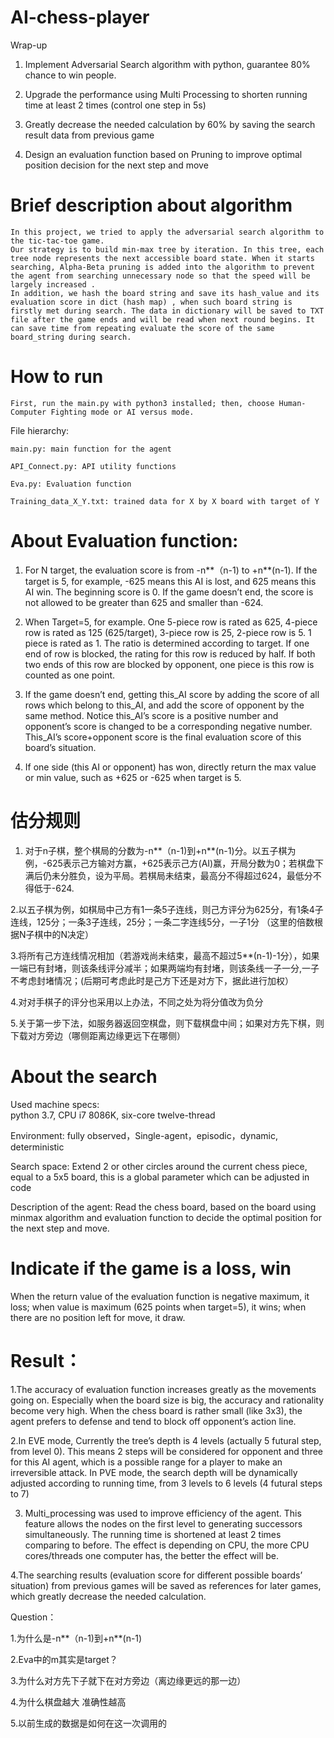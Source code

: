# AI-chess-player
Wrap-up
1.	Implement Adversarial Search algorithm with python, guarantee 80% chance to win people. 

2.	Upgrade the performance using Multi Processing to shorten running time at least 2 times (control one step in 5s)

3.	Greatly decrease the needed calculation by 60% by saving the search result data from previous game

4.	Design an evaluation function based on Pruning to improve optimal position decision for the next step and move 
  
# Brief description about algorithm
    In this project, we tried to apply the adversarial search algorithm to the tic-tac-toe game. 
    Our strategy is to build min-max tree by iteration. In this tree, each tree node represents the next accessible board state. When it starts searching, Alpha-Beta pruning is added into the algorithm to prevent the agent from searching unnecessary node so that the speed will be largely increased .
    In addition, we hash the board string and save its hash_value and its evaluation score in dict (hash map) , when such board string is firstly met during search. The data in dictionary will be saved to TXT file after the game ends and will be read when next round begins. It can save time from repeating evaluate the score of the same board_string during search.
    
 # How to run
    First, run the main.py with python3 installed; then, choose Human-Computer Fighting mode or AI versus mode.
File hierarchy:

    main.py: main function for the agent
    
    API_Connect.py: API utility functions
    
    Eva.py: Evaluation function
    
    Training_data_X_Y.txt: trained data for X by X board with target of Y
    

# About Evaluation function:
 1.	For N target, the evaluation score is from -n**（n-1) to +n**(n-1). If the target is 5, for example, -625 means this AI is lost, and 625 means this AI win. The beginning score is 0. If the game doesn’t end, the score is not allowed to be greater than 625 and smaller than -624.

2.	When Target=5, for example. One 5-piece row is rated as 625, 4-piece row is rated as 125 (625/target), 3-piece row is 25, 2-piece row is 5. 1 piece is rated as 1. The ratio is determined according to target. If one end of row is blocked, the rating for this row is reduced by half. If both two ends of this row are blocked by opponent, one piece is this row is counted as one point.

3.	If the game doesn’t end, getting this_AI score by adding the score of all rows which belong to this_AI, and add the score of opponent by the same method. Notice this_AI’s score is a positive number and opponent’s score is changed to be a corresponding negative number. This_AI’s score+opponent score is the final evaluation score of this board’s situation.

4.	If one side (this AI or opponent) has won, directly return the max value or min value, such as +625 or -625 when target is 5.


# 估分规则
1. 对于n子棋，整个棋局的分数为-n**（n-1)到+n**(n-1)分。以五子棋为例，-625表示己方输对方赢，+625表示己方(AI)赢，开局分数为0；若棋盘下满后仍未分胜负，设为平局。若棋局未结束，最高分不得超过624，最低分不得低于-624.

2.以五子棋为例，如棋局中己方有1一条5子连线，则己方评分为625分，有1条4子连线，125分；一条3子连线，25分；一条二字连线5分，一子1分 （这里的倍数根据N子棋中的N决定）

3.将所有己方连线情况相加（若游戏尚未结束，最高不超过5**(n-1)-1分），如果一端已有封堵，则该条线评分减半；如果两端均有封堵，则该条线一子一分,一子不考虑封堵情况；(后期可考虑此时是己方下还是对方下，据此进行加权）

4.对对手棋子的评分也采用以上办法，不同之处为将分值改为负分

5.关于第一步下法，如服务器返回空棋盘，则下载棋盘中间；如果对方先下棋，则下载对方旁边（哪侧距离边缘更远下在哪侧）

# About the search
Used machine specs:  
    python 3.7, CPU i7 8086K, six-core twelve-thread
    
Environment:
    fully observed，Single-agent，episodic，dynamic, deterministic
    
Search space: 
    Extend 2 or other circles around the current chess piece, equal to a 5x5 board, this is a global parameter which can be adjusted in code
    
Description of the agent:
     Read the chess board, based on the board using minmax algorithm and evaluation function to decide the optimal position for the next step and move.
     
# Indicate if the game is a loss, win
   When the return value of the evaluation function is negative maximum, it loss; when value is maximum (625 points when target=5), it wins; when there are no position left for move, it draw.
   
# Result：
1.The accuracy of evaluation function increases greatly as the movements going on. Especially when the board size is big, the accuracy and rationality become very high. When the chess board is rather small (like 3x3), the agent prefers to defense and tend to block off opponent’s action line. 

2.In EVE mode, Currently the tree’s depth is 4 levels (actually 5 futural step, from level 0). This means 2 steps will be considered for opponent and three for this AI agent, which is a possible range for a player to make an irreversible attack. In PVE mode, the search depth will be dynamically adjusted according to running time, from 3 levels to 6 levels (4 futural steps to 7)

3. Multi_processing was used to improve efficiency of the agent. This feature allows the nodes on the first level to generating successors simultaneously. The running time is shortened at least 2 times comparing to before. The effect is depending on CPU, the more CPU cores/threads one computer has, the better the effect will be.

4.The searching results (evaluation score for different possible boards’ situation) from previous games will be saved as references for later games, which greatly decrease the needed calculation.



Question：

  1.为什么是-n**（n-1)到+n**(n-1)
  
  2.Eva中的m其实是target？
  
  3.为什么对方先下子就下在对方旁边（离边缘更远的那一边）
  
  4.为什么棋盘越大 准确性越高
  
  5.以前生成的数据是如何在这一次调用的
